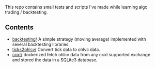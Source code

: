 This repo contains small tests and scripts I've made while learning algo trading / backtesting.

## Contents

- [backtesting/](backtesting/README.md) A simple strategy (moving average) implemented with several backtesting libraries.
- [ticks2ohlcv/](ticks2ohlcv/README.md) Convert tick data to ohlvc data.
- [ccxt/](ccxt/README.md) dockerized fetch ohlcv data from any ccxt supported exchange and stored the data in a SQLite3 database.
